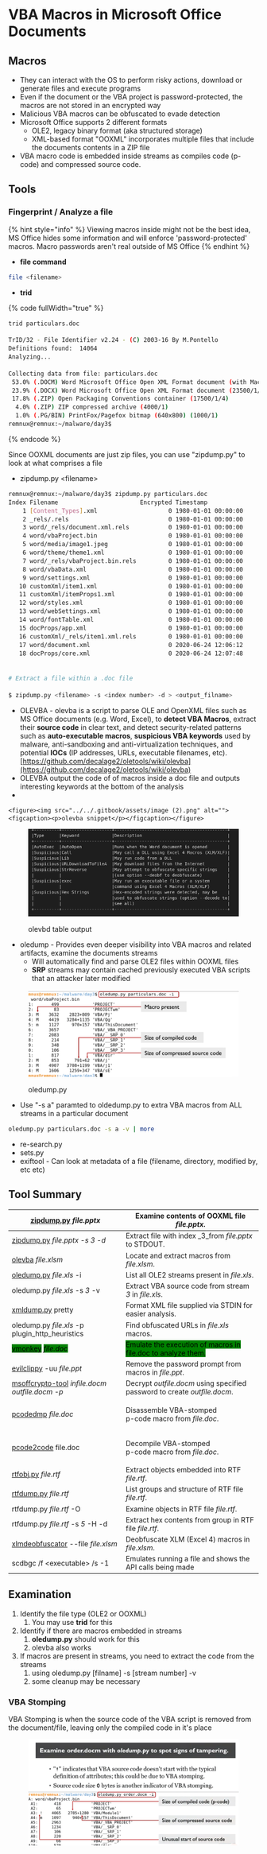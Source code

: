 # VBA Macros in Microsoft Office Documents

## Macros

* They can interact with the OS to perform risky actions, download or generate files and execute programs
* Even if the document or the VBA project is password-protected, the macros are not stored in an encrypted way
* Malicious VBA macros can be obfuscated to evade detection
* Microsoft Office supports 2 different formats
  * OLE2, legacy binary format (aka structured storage)
  * XML-based format "OOXML" incorporates multiple files that include the documents contents in a ZIP file
* VBA macro code is embedded inside streams as compiles code (p-code) and compressed source code.

## Tools

### Fingerprint / Analyze a file

{% hint style="info" %}
Viewing macros inside might not be the best idea, MS Office hides some information and will enforce 'password-protected' macros. Macro passwords aren't real outside of MS Office
{% endhint %}

* **file command**&#x20;

```bash
file <filename>
```

* **trid**

{% code fullWidth="true" %}
```bash
trid particulars.doc 

TrID/32 - File Identifier v2.24 - (C) 2003-16 By M.Pontello
Definitions found:  14064
Analyzing...

Collecting data from file: particulars.doc
 53.0% (.DOCM) Word Microsoft Office Open XML Format document (with Macro) (52000/1/9)
 23.9% (.DOCX) Word Microsoft Office Open XML Format document (23500/1/4)
 17.8% (.ZIP) Open Packaging Conventions container (17500/1/4)
  4.0% (.ZIP) ZIP compressed archive (4000/1)
  1.0% (.PG/BIN) PrintFox/Pagefox bitmap (640x800) (1000/1)
remnux@remnux:~/malware/day3$ 

```
{% endcode %}

Since OOXML documents are just zip files, you can use "zipdump.py" to look at what comprises a file

* zipdump.py \<filename>

```bash
remnux@remnux:~/malware/day3$ zipdump.py particulars.doc
Index Filename                       Encrypted Timestamp           
    1 [Content_Types].xml                    0 1980-01-01 00:00:00 
    2 _rels/.rels                            0 1980-01-01 00:00:00 
    3 word/_rels/document.xml.rels           0 1980-01-01 00:00:00 
    4 word/vbaProject.bin                    0 1980-01-01 00:00:00 
    5 word/media/image1.jpeg                 0 1980-01-01 00:00:00 
    6 word/theme/theme1.xml                  0 1980-01-01 00:00:00 
    7 word/_rels/vbaProject.bin.rels         0 1980-01-01 00:00:00 
    8 word/vbaData.xml                       0 1980-01-01 00:00:00 
    9 word/settings.xml                      0 1980-01-01 00:00:00 
   10 customXml/item1.xml                    0 1980-01-01 00:00:00 
   11 customXml/itemProps1.xml               0 1980-01-01 00:00:00 
   12 word/styles.xml                        0 1980-01-01 00:00:00 
   13 word/webSettings.xml                   0 1980-01-01 00:00:00 
   14 word/fontTable.xml                     0 1980-01-01 00:00:00 
   15 docProps/app.xml                       0 1980-01-01 00:00:00 
   16 customXml/_rels/item1.xml.rels         0 1980-01-01 00:00:00 
   17 word/document.xml                      0 2020-06-24 12:06:12 
   18 docProps/core.xml                      0 2020-06-24 12:07:48 


# Extract a file within a .doc file

$ zipdump.py <filename> -s <index number> -d > <output_filname>
```

* OLEVBA - olevba is a script to parse OLE and OpenXML files such as MS Office documents (e.g. Word, Excel), to **detect VBA Macros**, extract their **source code** in clear text, and detect security-related patterns such as **auto-executable macros**, **suspicious VBA keywords** used by malware, anti-sandboxing and anti-virtualization techniques, and potential **IOCs** (IP addresses, URLs, executable filenames, etc).  [https://github.com/decalage2/oletools/wiki/olevba](https://github.com/decalage2/oletools/wiki/olevba)
* OLEVBA output the code of of macros inside a doc file and outputs interesting keywords at the bottom of the analysis
*

    <figure><img src="../../.gitbook/assets/image (2).png" alt=""><figcaption><p>olevba snippet</p></figcaption></figure>

<figure><img src="../../.gitbook/assets/image (1).png" alt=""><figcaption><p>olevbd table output</p></figcaption></figure>

* oledump - Provides even deeper visibility into VBA macros and related artifacts, examine the documents streams
  * Will automatically find and parse OLE2 files within OOXML files
  * **SRP** streams may contain cached previously executed VBA scripts that an attacker later modified

<figure><img src="../../.gitbook/assets/image (1) (4).png" alt=""><figcaption><p>oledump.py</p></figcaption></figure>

* Use "-s a" paramted to oldedump.py to extra VBA macros from ALL streams in a particular document

```bash
oledump.py particulars.doc -s a -v | more
```

* re-search.py
* sets.py
* exiftool - Can look at metadata of a file (filename, directory, modified by, etc etc)

## Tool Summary

| [zipdump.py](https://videos.didierstevens.com/2014/08/14/zipdump-py/) _file.pptx_                                                                        | Examine contents of OOXML file _file.pptx_.                                                               |
| -------------------------------------------------------------------------------------------------------------------------------------------------------- | --------------------------------------------------------------------------------------------------------- |
| [zipdump.py](https://videos.didierstevens.com/2014/08/14/zipdump-py/) _file.pptx -s 3 -d_                                                                | Extract file with index _3_from _file.pptx_ to STDOUT.                                                    |
| [olevba](https://github.com/decalage2/oletools/wiki/olevba) _file.xlsm_                                                                                  | Locate and extract macros from _file.xlsm_.                                                               |
| [oledump.py](https://blog.didierstevens.com/programs/oledump-py/) _file.xls_ -i                                                                          | List all OLE2 streams present in _file.xls_.                                                              |
| oledump.py _file.xls_ -s _3_ -v                                                                                                                          | Extract VBA source code from stream _3_ in _file.xls_.                                                    |
| [xmldump.py](https://blog.didierstevens.com/2018/01/15/update-xmldump-py-version-0-0-2/) pretty                                                          | Format XML file supplied via STDIN for easier analysis.                                                   |
| oledump.py _file.xls_ -p plugin\_http\_heuristics                                                                                                        | Find obfuscated URLs in _file.xls_ macros.                                                                |
| [<mark style="background-color:green;">vmonkey</mark>](https://github.com/decalage2/ViperMonkey) _<mark style="background-color:green;">file.doc</mark>_ | <mark style="background-color:green;">Emulate the execution of macros in file.doc to analyze them.</mark> |
| [evilclippy](https://github.com/outflanknl/EvilClippy) -uu _file.ppt_                                                                                    | Remove the password prompt from macros in _file.ppt_.                                                     |
| [msoffcrypto-tool](https://github.com/nolze/msoffcrypto-tool) _infile.docm_ _outfile.docm -p_                                                            | Decrypt _outfile.docm_ using specified password to create _outfile.docm_.                                 |
| [pcodedmp](https://github.com/bontchev/pcodedmp) _file.doc_                                                                                              | <p>Disassemble VBA-stomped <br>p-code macro from <em>file.doc</em>.</p>                                   |
| [pcode2code](https://github.com/Big5-sec/pcode2code) file.doc                                                                                            | <p>Decompile VBA-stomped <br>p-code macro from <em>file.doc</em>.</p>                                     |
| [rtfobj.py](https://www.decalage.info/python/rtfobj) _file.rtf_                                                                                          | Extract objects embedded into RTF _file.rtf_.                                                             |
| [rtfdump.py](https://blog.didierstevens.com/2016/08/02/rtfdump-update-and-videos/) _file.rtf_                                                            | List groups and structure of RTF file _file.rtf_.                                                         |
| rtfdump.py _file.rtf_ -O                                                                                                                                 | Examine objects in RTF file _file.rtf_.                                                                   |
| rtfdump.py _file.rtf_ -s _5_ -H -d                                                                                                                       | Extract hex contents from group in RTF file _file.rtf_.                                                   |
| [xlmdeobfuscator](https://github.com/DissectMalware/XLMMacroDeobfuscator) --file _file.xlsm_                                                             | Deobfuscate XLM (Excel 4) macros in _file.xlsm_.                                                          |
| scdbgc /f \<executable> /s -1                                                                                                                            | Emulates running a file and shows the API calls being made                                                |

## Examination

1. Identify the file type (OLE2 or OOXML)
   1. You may use **trid** for this
2. Identify if there are macros embedded in streams
   1. **oledump.py** should work for this
   2. olevba also works
3. If macros are present in streams, you need to extract the code from the streams
   1. using oledump.py \[filname] -s \[stream number] -v&#x20;
   2. some cleanup may be necessary

### VBA Stomping

VBA Stomping is when the source code of the VBA script is removed from the document/file, leaving only the compiled code in it's place

<figure><img src="../../.gitbook/assets/image.png" alt=""><figcaption></figcaption></figure>

